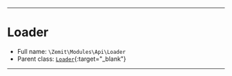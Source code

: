 ***

# Loader





* Full name: `\Zemit\Modules\Api\Loader`
* Parent class: [`Loader`](https://docs.phalcon.io/latest/api/){:target="_blank"}






***
